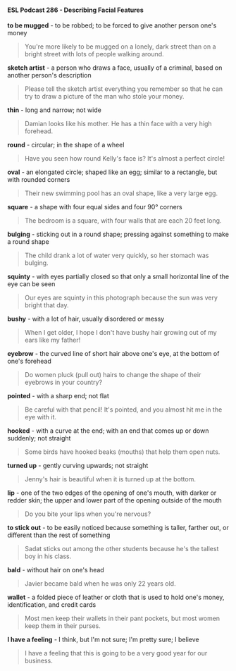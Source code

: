 #### ESL Podcast 286 - Describing Facial Features

**to be mugged** - to be robbed; to be forced to give another person one's money

> You're more likely to be mugged on a lonely, dark street than on a bright street
with lots of people walking around.

**sketch artist** - a person who draws a face, usually of a criminal, based on
another person's description

> Please tell the sketch artist everything you remember so that he can try to draw
a picture of the man who stole your money.

**thin** - long and narrow; not wide

> Damian looks like his mother. He has a thin face with a very high forehead.

**round** - circular; in the shape of a wheel

> Have you seen how round Kelly's face is? It's almost a perfect circle!

**oval** - an elongated circle; shaped like an egg; similar to a rectangle, but with
rounded corners

> Their new swimming pool has an oval shape, like a very large egg.

**square** - a shape with four equal sides and four 90° corners

> The bedroom is a square, with four walls that are each 20 feet long.

**bulging** - sticking out in a round shape; pressing against something to make a
round shape

> The child drank a lot of water very quickly, so her stomach was bulging.

**squinty** - with eyes partially closed so that only a small horizontal line of the eye
can be seen

> Our eyes are squinty in this photograph because the sun was very bright that
day.

**bushy** - with a lot of hair, usually disordered or messy

> When I get older, I hope I don't have bushy hair growing out of my ears like my
father!

**eyebrow** - the curved line of short hair above one's eye, at the bottom of one's
forehead

> Do women pluck (pull out) hairs to change the shape of their eyebrows in your
country?

**pointed** - with a sharp end; not flat

> Be careful with that pencil! It's pointed, and you almost hit me in the eye with it.

**hooked** - with a curve at the end; with an end that comes up or down suddenly;
not straight

> Some birds have hooked beaks (mouths) that help them open nuts.

**turned up** - gently curving upwards; not straight

> Jenny's hair is beautiful when it is turned up at the bottom.

**lip** - one of the two edges of the opening of one's mouth, with darker or redder
skin; the upper and lower part of the opening outside of the mouth

> Do you bite your lips when you're nervous?

**to stick out** - to be easily noticed because something is taller, farther out, or
different than the rest of something

> Sadat sticks out among the other students because he's the tallest boy in his
class.

**bald** - without hair on one's head

> Javier became bald when he was only 22 years old.

**wallet** - a folded piece of leather or cloth that is used to hold one's money,
identification, and credit cards

> Most men keep their wallets in their pant pockets, but most women keep them
in their purses.

**I have a feeling** - I think, but I'm not sure; I'm pretty sure; I believe

> I have a feeling that this is going to be a very good year for our business.

